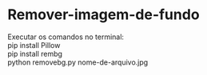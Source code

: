 # Remover-imagem-de-fundo

Executar os comandos no terminal: <br>
pip install Pillow <br>
pip install rembg <br>
python removebg.py nome-de-arquivo.jpg
